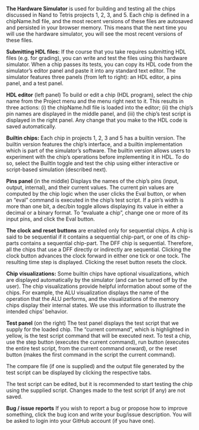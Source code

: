 **The Hardware Simulator** is used for building and testing all the chips discussed in Nand to Tetris projects 1, 2, 3, and 5. Each chip is defined in a chipName.hdl file, and the most recent versions of these files are autosaved and persisted in your browser memory. This means that the next time you will use the hardware simulator, you will see the most recent versions of these files.

**Submitting HDL files:** If the course that you take requires submitting HDL files (e.g. for grading), you can write and test the files using this hardware simulator. When a chip passes its tests, you can copy its HDL code from the simulator’s editor panel and paste it into any standard text editor. 
The simulator features three panels (from left to right): an HDL editor, a pins panel, and a test panel.

**__HDL editor__** (left panel)
To build or edit a chip (HDL program), select the chip name from the Project menu and the menu right next to it. This results in three actions: (i) the chipName.hdl file is loaded into the editor; (ii) the chip’s pin names are displayed in the middle panel, and (iii) the chip’s test script is displayed in the right panel. Any change that you make to the HDL code is saved automatically. 

**Builtin chips:** Each chip in projects 1, 2, 3 and 5 has a builtin version. The builtin version features the chip’s interface, and a builtin implementation which is part of the simulator’s software. The builtin version allows users to experiment with the chip’s operations before implementing it in HDL. To do so, select the BuiltIn toggle and test the chip using either interactive or script-based simulation (described next).

**__Pins panel__** (in the middle)
Displays the names of the chip’s pins (input, output, internal), and their current values. The current pin values are computed by the chip logic when the user clicks the Eval button, or when an “eval” command is executed in the chip’s test script. If a pin’s width is more than one bit, a dec/bin toggle allows displaying its value in either a decimal or a binary format. To “evaluate a chip”, change one or more of its input pins, and click the Eval button.

**The clock and reset buttons** are enabled only for sequential chips. A chip is said to be sequential if it contains a sequential chip-part, or one of its chip-parts contains a sequential chip-part. The DFF chip is sequential. Therefore, all the chips that use a DFF directly or indirectly are sequential. Clicking the clock button advances the clock forward in either one tick or one tock. The resulting time step is displayed. Clicking the reset button resets the clock.

**Chip visualizations:** Some builtin chips have optional visualizations, which are displayed automatically by the simulator (and can be turned off by the user). The chip visualizations provide helpful information about some of the chips. For example, the ALU visualization displays the name of the operation that the ALU performs, and the visualizations of the memory chips display their internal states. We use this information to illustrate the intended chips’ behavior.

**__Test panel__** (on the right)
The test panel displays the test script that we supply for the loaded chip. The “current command”, which is highlighted in yellow, is the test script command that will be executed next. To test a chip, use the step button (executes the current command), run button (executes the entire test script, from the current command onward), or the reset button (makes the first command in the script the current command).

The compare file (if one is supplied) and the output file generated by the test script can be displayed by clicking the respective tabs.

The test script can be edited, but it is recommended to start testing the chip using the supplied script. Changes made to the test script (if any) are not saved.

**__Bug / issue reports__**
If you wish to report a bug or propose how to improve something, click the bug icon and write your bug/issue description. You will be asked to login into your GitHub account (if you have one).

